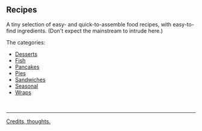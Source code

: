 ## Recipes    
A tiny selection of easy- and quick-to-assemble food recipes, with easy-to-find ingredients. (Don't expect the mainstream to intrude here.)

The categories:    
* [Desserts](/Desserts/)
* [Fish](/Fish/)
* [Pancakes](/Pancakes/)
* [Pies](/Pies/)
* [Sandwiches](/Sandwiches/)
* [Seasonal](/Seasonal/)
* [Wraps](/Wraps/)

<br>

---- 

[Credits, thoughts.](Credits_thoughts.md)

